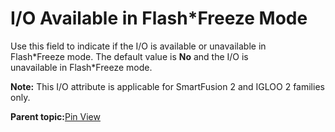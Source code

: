 # I/O Available in Flash\*Freeze Mode

Use this field to indicate if the I/O is available or unavailable in<br /> Flash\*Freeze mode. The default value is **No** and the I/O is<br /> unavailable in Flash\*Freeze mode.

**Note:** This I/O attribute is applicable for SmartFusion 2 and IGLOO 2 families only.

**Parent topic:**[Pin View](GUID-8023B5BE-3C02-45BA-843F-F1212520AA65.md)

